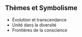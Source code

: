 ## Thèmes et Symbolisme
- Évolution et transcendance
- Unité dans la diversité
- Frontières de la conscience
